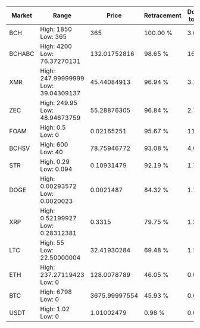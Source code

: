 | Market | Range | Price| Retracement | Doubles to 50% |
| --- | --- | --- | --- | --- |
| BCH | High: 1850<br />Low: 365 | 365 | 100.00 % | 3.03 |
| BCHABC | High: 4200<br />Low: 76.37270131 | 132.01752816 | 98.65 % | 16.20 |
| XMR | High: 247.99999999<br />Low: 39.04309137 | 45.44084913 | 96.94 % | 3.16 |
| ZEC | High: 249.95<br />Low: 48.94673759 | 55.28876305 | 96.84 % | 2.70 |
| FOAM | High: 0.5<br />Low: 0 | 0.02165251 | 95.67 % | 11.55 |
| BCHSV | High: 600<br />Low: 40 | 78.75946772 | 93.08 % | 4.06 |
| STR | High: 0.29<br />Low: 0.094 | 0.10931479 | 92.19 % | 1.76 |
| DOGE | High: 0.00293572<br />Low: 0.0020023 | 0.0021487 | 84.32 % | 1.15 |
| XRP | High: 0.52199927<br />Low: 0.28312381 | 0.3315 | 79.75 % | 1.21 |
| LTC | High: 55<br />Low: 22.50000004 | 32.41930284 | 69.48 % | 1.20 |
| ETH | High: 237.27119423<br />Low: 0 | 128.0078789 | 46.05 % | 0.00 |
| BTC | High: 6798<br />Low: 0 | 3675.99997554 | 45.93 % | 0.00 |
| USDT | High: 1.02<br />Low: 0 | 1.01002479 | 0.98 % | 0.00 |
